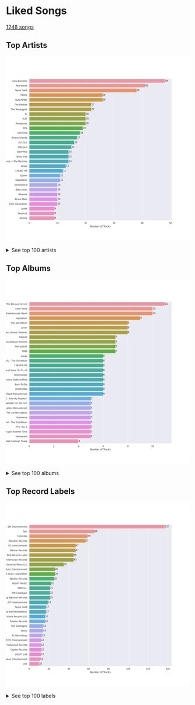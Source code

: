 # Liked Songs

[1248 songs](liked_songs_tracks.md)

## Top Artists

![Bar chart of top 30 artists in Liked Songs](../images/playlists/liked_songs/artists.png)


<details>
<summary>See top 100 artists</summary>

|   Number of Tracks | Art                                                                                              | Artist                                                         | 🔗                                                           |
|-------------------:|:-------------------------------------------------------------------------------------------------|:---------------------------------------------------------------|:------------------------------------------------------------|
|                 48 | <img src="https://i.scdn.co/image/ab6761610000e5eb0bae7cfd3b32b10154e0b8b3" alt="" width="50" /> | [Sara Bareilles](../artists/sara_bareilles.md)                 | [🔗](https://open.spotify.com/artist/2Sqr0DXoaYABbjBo9HaMkM) |
|                 41 | <img src="https://i.scdn.co/image/ab6761610000e5eb8a8415e72dedaa552259d0c1" alt="" width="50" /> | [Red Velvet](../artists/red_velvet.md)                         | [🔗](https://open.spotify.com/artist/1z4g3DjTBBZKhvAroFlhOM) |
|                 38 | <img src="https://i.scdn.co/image/ab6761610000e5ebfcf7c334a6e9dcb8555f3663" alt="" width="50" /> | [Taylor Swift](../artists/taylor_swift.md)                     | [🔗](https://open.spotify.com/artist/06HL4z0CvFAxyc27GXpf02) |
|                 26 | <img src="https://i.scdn.co/image/ab6761610000e5ebd84fd6ae9ccfc6206ea6711e" alt="" width="50" /> | [TWICE](../artists/twice.md)                                   | [🔗](https://open.spotify.com/artist/7n2Ycct7Beij7Dj7meI4X0) |
|                 26 | <img src="https://i.scdn.co/image/ab6761610000e5eb7b6160c954c6a5b7d4756608" alt="" width="50" /> | [BLACKPINK](../artists/blackpink.md)                           | [🔗](https://open.spotify.com/artist/41MozSoPIsD1dJM0CLPjZF) |
|                 22 | <img src="https://i.scdn.co/image/ab6761610000e5ebe9348cc01ff5d55971b22433" alt="" width="50" /> | [The Beatles](../artists/the_beatles.md)                       | [🔗](https://open.spotify.com/artist/3WrFJ7ztbogyGnTHbHJFl2) |
|                 22 | <img src="https://i.scdn.co/image/ab6761610000e5eb4b2621bf3c5f2197ee957582" alt="" width="50" /> | [The Tarpeggios](../artists/the_tarpeggios.md)                 | [🔗](https://open.spotify.com/artist/2HXd5pFHJyaQJr5aXfErrE) |
|                 20 | <img src="https://i.scdn.co/image/ab6761610000e5eb006ff3c0136a71bfb9928d34" alt="" width="50" /> | [IU](../artists/iu.md)                                         | [🔗](https://open.spotify.com/artist/3HqSLMAZ3g3d5poNaI7GOU) |
|                 20 | <img src="https://i.scdn.co/image/ab6761610000e5ebaa28abbc6d04ccd22c8ae3b5" alt="" width="50" /> | [ITZY](../artists/itzy.md)                                     | [🔗](https://open.spotify.com/artist/2KC9Qb60EaY0kW4eH68vr3) |
|                 20 | <img src="https://i.scdn.co/image/ab6761610000e5eb2b9297b71a8bf3deef948e32" alt="" width="50" /> | [Pentatonix](../artists/pentatonix.md)                         | [🔗](https://open.spotify.com/artist/26AHtbjWKiwYzsoGoUZq53) |
|                 19 | <img src="https://i.scdn.co/image/ab6761610000e5eb5704a64f34fe29ff73ab56bb" alt="" width="50" /> | [BTS](../artists/bts.md)                                       | [🔗](https://open.spotify.com/artist/3Nrfpe0tUJi4K4DXYWgMUX) |
|                 18 | <img src="https://i.scdn.co/image/ab6761610000e5eb916392fe8c66d0c993657b6d" alt="" width="50" /> | [TAEYEON](../artists/taeyeon.md)                               | [🔗](https://open.spotify.com/artist/3qNVuliS40BLgXGxhdBdqu) |
|                 17 | <img src="https://i.scdn.co/image/ab6761610000e5ebcdce7620dc940db079bf4952" alt="" width="50" /> | [Ariana Grande](../artists/ariana_grande.md)                   | [🔗](https://open.spotify.com/artist/66CXWjxzNUsdJxJ2JdwvnR) |
|                 16 | <img src="https://i.scdn.co/image/ab6761610000e5ebc54e9b09db7f35f5bbb0efd4" alt="" width="50" /> | [(G)I-DLE](../artists/_g_i_dle.md)                             | [🔗](https://open.spotify.com/artist/2AfmfGFbe0A0WsTYm0SDTx) |
|                 15 | <img src="https://i.scdn.co/image/ab6761610000e5eb712c7643e8aa18a4aca6c811" alt="" width="50" /> | [Billy Joel](../artists/billy_joel.md)                         | [🔗](https://open.spotify.com/artist/6zFYqv1mOsgBRQbae3JJ9e) |
|                 14 | <img src="https://i.scdn.co/image/ab6761610000e5ebc5443c5abc130f03b6014845" alt="" width="50" /> | [ENHYPEN](../artists/enhypen.md)                               | [🔗](https://open.spotify.com/artist/5t5FqBwTcgKTaWmfEbwQY9) |
|                 14 | <img src="https://i.scdn.co/image/ab6761610000e5ebb6501e0b3fcde145838f4724" alt="" width="50" /> | [Stray Kids](../artists/stray_kids.md)                         | [🔗](https://open.spotify.com/artist/2dIgFjalVxs4ThymZ67YCE) |
|                 14 | <img src="https://i.scdn.co/image/ab6761610000e5ebe3c37f869b830d1cf1ec829a" alt="" width="50" /> | [Florence + The Machine](../artists/florence___the_machine.md) | [🔗](https://open.spotify.com/artist/1moxjboGR7GNWYIMWsRjgG) |
|                 13 | <img src="https://i.scdn.co/image/ab6761610000e5eb848461f60f0f337dadbf396f" alt="" width="50" /> | [aespa](../artists/aespa.md)                                   | [🔗](https://open.spotify.com/artist/6YVMFz59CuY7ngCxTxjpxE) |
|                 12 | <img src="https://i.scdn.co/image/ab6761610000e5eb93c6f21062da1ef012275ff6" alt="" width="50" /> | [CHUNG HA](../artists/chung_ha.md)                             | [🔗](https://open.spotify.com/artist/2PSJ6YriU7JsFucxACpU7Y) |
|                 11 | <img src="https://i.scdn.co/image/b040846ceba13c3e9c125d68389491094e7f2982" alt="" width="50" /> | [Queen](../artists/queen.md)                                   | [🔗](https://open.spotify.com/artist/1dfeR4HaWDbWqFHLkxsg1d) |
|                 11 | <img src="https://i.scdn.co/image/ab6761610000e5ebe12972169702affd7a4c48ec" alt="" width="50" /> | [MAMAMOO](../artists/mamamoo.md)                               | [🔗](https://open.spotify.com/artist/0XATRDCYuuGhk0oE7C0o5G) |
|                 10 | <img src="https://i.scdn.co/image/ab6761610000e5ebeb77c85f6012113fcefb38da" alt="" width="50" /> | [SEVENTEEN](../artists/seventeen.md)                           | [🔗](https://open.spotify.com/artist/7nqOGRxlXj7N2JYbgNEjYH) |
|                 10 | <img src="https://i.scdn.co/image/ab6761610000e5ebd8b9980db67272cb4d2c3daf" alt="" width="50" /> | [Billie Eilish](../artists/billie_eilish.md)                   | [🔗](https://open.spotify.com/artist/6qqNVTkY8uBg9cP3Jd7DAH) |
|                 10 | <img src="https://i.scdn.co/image/ab6761610000e5eb019d6873a01987cbe35888cd" alt="" width="50" /> | [Rihanna](../artists/rihanna.md)                               | [🔗](https://open.spotify.com/artist/5pKCCKE2ajJHZ9KAiaK11H) |
|                 10 | <img src="https://i.scdn.co/image/ab6761610000e5ebc36dd9eb55fb0db4911f25dd" alt="" width="50" /> | [Bruno Mars](../artists/bruno_mars.md)                         | [🔗](https://open.spotify.com/artist/0du5cEVh5yTK9QJze8zA0C) |
|                 10 | <img src="https://i.scdn.co/image/ab6761610000e5eb385df356841aaec34a0914aa" alt="" width="50" /> | [Girls' Generation](../artists/girls__generation.md)           | [🔗](https://open.spotify.com/artist/0Sadg1vgvaPqGTOjxu0N6c) |
|                  9 | <img src="https://i.scdn.co/image/ab6761610000e5eb05cead99b1a81b82a9a42838" alt="" width="50" /> | [LeeHi](../artists/leehi.md)                                   | [🔗](https://open.spotify.com/artist/7cVZApDoQZpS447nHTsNqu) |
|                  9 | <img src="https://i.scdn.co/image/ab6761610000e5eb676338904deb80cffb568216" alt="" width="50" /> | [Beyoncé](../artists/beyonc_.md)                               | [🔗](https://open.spotify.com/artist/6vWDO969PvNqNYHIOW5v0m) |
|                  9 | <img src="https://i.scdn.co/image/ab6761610000e5ebd97dd2c03a15670433f6c079" alt="" width="50" /> | [Kimbra](../artists/kimbra.md)                                 | [🔗](https://open.spotify.com/artist/6hk7Yq1DU9QcCCrz9uc0Ti) |
|                  9 | <img src="https://i.scdn.co/image/ab6761610000e5eba03696716c9ee605006047fd" alt="" width="50" /> | [Radiohead](../artists/radiohead.md)                           | [🔗](https://open.spotify.com/artist/4Z8W4fKeB5YxbusRsdQVPb) |
|                  9 | <img src="https://i.scdn.co/image/ab6761610000e5eb968ab271c895fb9cc245d6fe" alt="" width="50" /> | Billlie                                                        | [🔗](https://open.spotify.com/artist/2GQxKDojobwBjZMPf7aoh0) |
|                  9 | <img src="https://i.scdn.co/image/ab6761610000e5ebc8d3d98a1bccbe71393dbfbf" alt="" width="50" /> | [Lady Gaga](../artists/lady_gaga.md)                           | [🔗](https://open.spotify.com/artist/1HY2Jd0NmPuamShAr6KMms) |
|                  9 | <img src="https://i.scdn.co/image/ab6761610000e5eb45b2ff69ae6a3caccb776cfa" alt="" width="50" /> | [STAYC](../artists/stayc.md)                                   | [🔗](https://open.spotify.com/artist/01XYiBYaoMJcNhPokrg0l0) |
|                  9 | <img src="https://i.scdn.co/image/ab6761610000e5ebc5903678d3db18e271e42be0" alt="" width="50" /> | [Lana Del Rey](../artists/lana_del_rey.md)                     | [🔗](https://open.spotify.com/artist/00FQb4jTyendYWaN8pK0wa) |
|                  8 | <img src="https://i.scdn.co/image/ab6761610000e5ebe8637c96a7aa2917eae3c54d" alt="" width="50" /> | Sia                                                            | [🔗](https://open.spotify.com/artist/5WUlDfRSoLAfcVSX1WnrxN) |
|                  8 | <img src="https://i.scdn.co/image/ab6761610000e5ebbf973f439e9a11dab997893c" alt="" width="50" /> | [Dreamcatcher](../artists/dreamcatcher.md)                     | [🔗](https://open.spotify.com/artist/5V1qsQHdXNm4ZEZHWvFnqQ) |
|                  8 | <img src="https://i.scdn.co/image/ab6761610000e5eb654972693e0efed3f3f4d090" alt="" width="50" /> | Jason Derulo                                                   | [🔗](https://open.spotify.com/artist/07YZf4WDAMNwqr4jfgOZ8y) |
|                  7 | <img src="https://i.scdn.co/image/ab6761610000e5eb9f0a954baa44dc8108aab230" alt="" width="50" /> | JEON SOYEON                                                    | [🔗](https://open.spotify.com/artist/6Xg22wJOAcnvPUfk5WvODH) |
|                  7 | <img src="https://i.scdn.co/image/ab6761610000e5eb4622b02ee5bd6a21f50ca323" alt="" width="50" /> | Imogen Heap                                                    | [🔗](https://open.spotify.com/artist/6Xb4ezwoAQC4516kI89nWz) |
|                  7 | <img src="https://i.scdn.co/image/ab6761610000e5ebd42a27db3286b58553da8858" alt="" width="50" /> | [Dua Lipa](../artists/dua_lipa.md)                             | [🔗](https://open.spotify.com/artist/6M2wZ9GZgrQXHCFfjv46we) |
|                  7 | <img src="https://i.scdn.co/image/ab6761610000e5ebc335ac3a535be796643b4eb5" alt="" width="50" /> | BABYMETAL                                                      | [🔗](https://open.spotify.com/artist/630wzNP2OL7fl4Xl0GnMWq) |
|                  7 | <img src="https://i.scdn.co/image/ab6761610000e5ebec05963eab63676a539fef13" alt="" width="50" /> | Camila Cabello                                                 | [🔗](https://open.spotify.com/artist/4nDoRrQiYLoBzwC5BhVJzF) |
|                  7 | <img src="https://i.scdn.co/image/ab6761610000e5eb465b1b62cf6eca8f851aaabc" alt="" width="50" /> | [EXO](../artists/exo.md)                                       | [🔗](https://open.spotify.com/artist/3cjEqqelV9zb4BYE3qDQ4O) |
|                  6 | <img src="https://i.scdn.co/image/ab6761610000e5eb6de000137b41e45cc33a3566" alt="" width="50" /> | Hwa Sa                                                         | [🔗](https://open.spotify.com/artist/7bmYpVgQub656uNTu6qGNQ) |
|                  6 | <img src="https://i.scdn.co/image/ab6761610000e5ebaad1353fe0343220b1331768" alt="" width="50" /> | SUPER JUNIOR                                                   | [🔗](https://open.spotify.com/artist/6gzXCdfYfFe5XKhPKkYqxV) |
|                  6 | <img src="https://i.scdn.co/image/9cd709cabb4a614b4f1dd9ec256a5f30e21f0150" alt="" width="50" /> | The Who                                                        | [🔗](https://open.spotify.com/artist/67ea9eGLXYMsO2eYQRui3w) |
|                  6 | <img src="https://i.scdn.co/image/68cfb061951dbd44c95422a54cb70baec0722ca3" alt="" width="50" /> | Joni Mitchell                                                  | [🔗](https://open.spotify.com/artist/5hW4L92KnC6dX9t7tYM4Ve) |
|                  6 | <img src="https://i.scdn.co/image/ab6761610000e5eb80584436e5726afb70cee7f8" alt="" width="50" /> | LOONA                                                          | [🔗](https://open.spotify.com/artist/52zMTJCKluDlFwMQWmccY7) |
|                  6 | <img src="https://i.scdn.co/image/ab6761610000e5eb1e2e0f17d257a40be0782f35" alt="" width="50" /> | BAEKHYUN                                                       | [🔗](https://open.spotify.com/artist/4ufh0WuMZh6y4Dmdnklvdl) |
|                  6 | <img src="https://i.scdn.co/image/ab6761610000e5eb96d66c60658005885d1135ce" alt="" width="50" /> | Daft Punk                                                      | [🔗](https://open.spotify.com/artist/4tZwfgrHOc3mvqYlEYSvVi) |
|                  6 | <img src="https://i.scdn.co/image/ab6761610000e5eb8bd65b0efee10bfa8328c33b" alt="" width="50" /> | NCT U                                                          | [🔗](https://open.spotify.com/artist/3paGCCtX1Xr4Gx53mSeZuQ) |
|                  6 | <img src="https://i.scdn.co/image/ab6761610000e5eba2a0b9e3448c1e702de9dc90" alt="" width="50" /> | Michael Jackson                                                | [🔗](https://open.spotify.com/artist/3fMbdgg4jU18AjLCKBhRSm) |
|                  6 | <img src="https://i.scdn.co/image/ab6761610000e5eb7fd277fc83d7670dadb45790" alt="" width="50" /> | PENTAGON                                                       | [🔗](https://open.spotify.com/artist/1wKpMkucynaTfG8lyPprYV) |
|                  6 | <img src="https://i.scdn.co/image/ab6761610000e5eb6ee9f83106240222e4328db4" alt="" width="50" /> | WENDY                                                          | [🔗](https://open.spotify.com/artist/0FRUZvZNPzM3YJMABJxf2K) |
|                  5 | <img src="https://i.scdn.co/image/afde2fdd14f8c8ca23393f257e3a369a234a24b6" alt="" width="50" /> | Simon & Garfunkel                                              | [🔗](https://open.spotify.com/artist/70cRZdQywnSFp9pnc2WTCE) |
|                  5 | <img src="https://i.scdn.co/image/ab6761610000e5eb3ea2c03525939b482f8d3bfd" alt="" width="50" /> | Janelle Monáe                                                  | [🔗](https://open.spotify.com/artist/6ueGR6SWhUJfvEhqkvMsVs) |
|                  5 | <img src="https://i.scdn.co/image/ab6761610000e5ebdc9dcb7e4a97b4552e1224d6" alt="" width="50" /> | Katy Perry                                                     | [🔗](https://open.spotify.com/artist/6jJ0s89eD6GaHleKKya26X) |
|                  5 | <img src="https://i.scdn.co/image/ab6761610000e5eb4a29246fa242d0b9f8de3b31" alt="" width="50" /> | SUNMI                                                          | [🔗](https://open.spotify.com/artist/6MoXcK2GyGg7FIyxPU5yW6) |
|                  5 | <img src="https://i.scdn.co/image/ab6761610000e5eb7a487027eb0c10af725d5410" alt="" width="50" /> | Clean Bandit                                                   | [🔗](https://open.spotify.com/artist/6MDME20pz9RveH9rEXvrOM) |
|                  5 | <img src="https://i.scdn.co/image/ab6761610000e5eb727a2ac15afe659be999beba" alt="" width="50" /> | Doja Cat                                                       | [🔗](https://open.spotify.com/artist/5cj0lLjcoR7YOSnhnX0Po5) |
|                  5 | <img src="https://i.scdn.co/image/ab6761610000e5eb4d4b74165ecfadcacf0771ae" alt="" width="50" /> | MOMOLAND                                                       | [🔗](https://open.spotify.com/artist/5RR0MLwcjc87wjSw2JYdwx) |
|                  5 | <img src="https://i.scdn.co/image/ab6761610000e5eb865a3301762a8fce048cb469" alt="" width="50" /> | Coldplay                                                       | [🔗](https://open.spotify.com/artist/4gzpq5DPGxSnKTe4SA8HAU) |
|                  5 | <img src="https://i.scdn.co/image/ab6761610000e5ebdc1dc943555dfa1ee2a107e5" alt="" width="50" /> | K/DA                                                           | [🔗](https://open.spotify.com/artist/4gOc8TsQed9eqnqJct2c5v) |
|                  5 | <img src="https://i.scdn.co/image/ab6761610000e5eb6ecbb5d14d6bfc1c1ca6293c" alt="" width="50" /> | League of Legends                                              | [🔗](https://open.spotify.com/artist/47mIJdHORyRerp4os813jD) |
|                  5 | <img src="https://i.scdn.co/image/ab6761610000e5eb63cc88daba8709af04c3d6ed" alt="" width="50" /> | EVERGLOW                                                       | [🔗](https://open.spotify.com/artist/3ZZzT0naD25RhY2uZvIKkJ) |
|                  5 | <img src="https://i.scdn.co/image/ab6761610000e5eb91f0483b42b890cdd4371e47" alt="" width="50" /> | Lindsey Stirling                                               | [🔗](https://open.spotify.com/artist/378dH6EszOLFShpRzAQkVM) |
|                  5 | <img src="https://i.scdn.co/image/ab6761610000e5eb24b5185226d5b7c6aa91db5a" alt="" width="50" /> | PSY                                                            | [🔗](https://open.spotify.com/artist/2dd5mrQZvg6SmahdgVKDzh) |
|                  5 | <img src="https://i.scdn.co/image/7b2813bb4afb38f0dab9470a514091fc4ef6b1a1" alt="" width="50" /> | Rilo Kiley                                                     | [🔗](https://open.spotify.com/artist/2cevwbv7ISD92VMNLYLHZA) |
|                  5 | <img src="https://i.scdn.co/image/ab6761610000e5eb9954a1ab45b2404a7bff2a45" alt="" width="50" /> | OH MY GIRL                                                     | [🔗](https://open.spotify.com/artist/2019zR22qK2RBvCqtudBaI) |
|                  5 | <img src="https://i.scdn.co/image/ab6761610000e5eb2c8ac3b2d8d886fbf3f0877a" alt="" width="50" /> | NCT DREAM                                                      | [🔗](https://open.spotify.com/artist/1gBUSTR3TyDdTVFIaQnc02) |
|                  5 | <img src="https://i.scdn.co/image/ab6761610000e5ebef8cf61fea4923d2bde68200" alt="" width="50" /> | [Michael Bublé](../artists/michael_bubl_.md)                   | [🔗](https://open.spotify.com/artist/1GxkXlMwML1oSg5eLPiAz3) |
|                  5 | <img src="https://i.scdn.co/image/ab6761610000e5eb6a8e5e8752d1dc2dafa63f20" alt="" width="50" /> | Nicki Minaj                                                    | [🔗](https://open.spotify.com/artist/0hCNtLu0JehylgoiP8L4Gh) |
|                  5 | <img src="https://i.scdn.co/image/ab6761610000e5eb288ac05481cedc5bddb5b11b" alt="" width="50" /> | Maroon 5                                                       | [🔗](https://open.spotify.com/artist/04gDigrS5kc9YWfZHwBETP) |
|                  4 | <img src="https://i.scdn.co/image/ab6761610000e5eb7401998434b12fffd119ae18" alt="" width="50" /> | NCT 127                                                        | [🔗](https://open.spotify.com/artist/7f4ignuCJhLXfZ9giKT7rH) |
|                  4 | <img src="https://i.scdn.co/image/ab6761610000e5eb5233361075d4e8b0fdb3097c" alt="" width="50" /> | BIBI                                                           | [🔗](https://open.spotify.com/artist/6UbmqUEgjLA6jAcXwbM1Z9) |
|                  4 | <img src="https://i.scdn.co/image/ab6761610000e5eba011333f6f4e7043afef8b19" alt="" width="50" /> | IVE                                                            | [🔗](https://open.spotify.com/artist/6RHTUrRF63xao58xh9FXYJ) |
|                  4 | <img src="https://i.scdn.co/image/ab6761610000e5eb123f438003920eced08e348d" alt="" width="50" /> | CLC                                                            | [🔗](https://open.spotify.com/artist/6QyO41KctzGc70mVaVnXQO) |
|                  4 | <img src="https://i.scdn.co/image/15b7ee7550ed4472700d573803ff90f2967f84d1" alt="" width="50" /> | A Fine Frenzy                                                  | [🔗](https://open.spotify.com/artist/5dTYaRzOn4rXGBLH052EeQ) |
|                  4 | <img src="https://i.scdn.co/image/ab6761610000e5eb68f6e5892075d7f22615bd17" alt="" width="50" /> | Adele                                                          | [🔗](https://open.spotify.com/artist/4dpARuHxo51G3z768sgnrY) |
|                  4 | <img src="https://i.scdn.co/image/ab6761610000e5eb597a4257d0022e2ac837fa7d" alt="" width="50" /> | BIGBANG                                                        | [🔗](https://open.spotify.com/artist/4Kxlr1PRlDKEB0ekOCyHgX) |
|                  4 | <img src="https://i.scdn.co/image/ab6761610000e5eba36a9f95d59ab791d5e897e9" alt="" width="50" /> | Regina Spektor                                                 | [🔗](https://open.spotify.com/artist/3z6Gk257P9jNcZbBXJNX5i) |
|                  4 | <img src="https://i.scdn.co/image/ab6761610000e5eb4e7e6ded87a4e0f65b5afcec" alt="" width="50" /> | Britney Spears                                                 | [🔗](https://open.spotify.com/artist/26dSoYclwsYLMAKD3tpOr4) |
|                  4 | <img src="https://i.scdn.co/image/ab6761610000e5eb2f2db7e779bd19ea8be917b0" alt="" width="50" /> | EXID                                                           | [🔗](https://open.spotify.com/artist/1xs6WFotNQSXweo0GXrS0O) |
|                  4 | <img src="https://i.scdn.co/image/ab6761610000e5eb8ae7f2aaa9817a704a87ea36" alt="" width="50" /> | Justin Bieber                                                  | [🔗](https://open.spotify.com/artist/1uNFoZAHBGtllmzznpCI3s) |
|                  4 | <img src="https://i.scdn.co/image/ab6761610000e5eb0405e7cc11aecb995703d398" alt="" width="50" /> | Jackson Wang                                                   | [🔗](https://open.spotify.com/artist/1kfWoWgCugPkyxQP8lkRlY) |
|                  4 | <img src="https://i.scdn.co/image/ab6761610000e5eb758f3c632d4d726f1129d336" alt="" width="50" /> | TOMORROW X TOGETHER                                            | [🔗](https://open.spotify.com/artist/0ghlgldX5Dd6720Q3qFyQB) |
|                  4 | <img src="https://i.scdn.co/image/ab6761610000e5eb0fad315ccb6b38517152d2cc" alt="" width="50" /> | SUGA                                                           | [🔗](https://open.spotify.com/artist/0ebNdVaOfp6N0oZ1guIxM8) |
|                  3 | <img src="https://i.scdn.co/image/ab6761610000e5eba00b11c129b27a88fc72f36b" alt="" width="50" /> | Eminem                                                         | [🔗](https://open.spotify.com/artist/7dGJo4pcD2V6oG8kP0tJRR) |
|                  3 | <img src="https://i.scdn.co/image/ab6761610000e5ebf8786ccb6031a3266bb15606" alt="" width="50" /> | WJSN                                                           | [🔗](https://open.spotify.com/artist/6hhqsQZhtp9hfaZhSd0VSD) |
|                  3 | <img src="https://i.scdn.co/image/ab6761610000e5eb228ae4321f2e45e6ec5a725a" alt="" width="50" /> | Crush                                                          | [🔗](https://open.spotify.com/artist/6aLdhHUqgdKE86xbtNmY8g) |
|                  3 | <img src="https://i.scdn.co/image/ab6761610000e5eb271320bcc15789b23aa83a44" alt="" width="50" /> | Erin McCarley                                                  | [🔗](https://open.spotify.com/artist/6Y4bCmUNPDKqc7dHkVvgim) |
|                  3 | <img src="https://i.scdn.co/image/ab6761610000e5eb4e2e2c78de847c4d9b12d32f" alt="" width="50" /> | Charlie Puth                                                   | [🔗](https://open.spotify.com/artist/6VuMaDnrHyPL1p4EHjYLi7) |
|                  3 | <img src="https://i.scdn.co/image/ab6761610000e5eb2ceb023b10da17590878e88c" alt="" width="50" /> | Amy Winehouse                                                  | [🔗](https://open.spotify.com/artist/6Q192DXotxtaysaqNPy5yR) |
|                  3 | <img src="https://i.scdn.co/image/ab6761610000e5ebf7db7c8ede90a019c54590bb" alt="" width="50" /> | Harry Styles                                                   | [🔗](https://open.spotify.com/artist/6KImCVD70vtIoJWnq6nGn3) |
|                  3 | <img src="https://i.scdn.co/image/ab6761610000e5eb99b5a1b1b95a279176ded0e1" alt="" width="50" /> | NewJeans                                                       | [🔗](https://open.spotify.com/artist/6HvZYsbFfjnjFrWF950C9d) |
|                  3 | <img src="https://i.scdn.co/image/ab6761610000e5eb64362c8789b72fb00e0a3611" alt="" width="50" /> | ATEEZ                                                          | [🔗](https://open.spotify.com/artist/68KmkJeZGfwe1OUaivBa2L) |
|                  3 | <img src="https://i.scdn.co/image/ab6761610000e5ebabfac786f093c4da55c99d4e" alt="" width="50" /> | Bebe Rexha                                                     | [🔗](https://open.spotify.com/artist/64M6ah0SkkRsnPGtGiRAbb) |
|                  3 | <img src="https://i.scdn.co/image/ab6761610000e5ebaed3c717bf1753ab928ea88d" alt="" width="50" /> | John Legend                                                    | [🔗](https://open.spotify.com/artist/5y2Xq6xcjJb2jVM54GHK3t) |
|                  3 | <img src="https://i.scdn.co/image/ab6761610000e5eb3e5502077e2bb0fe1e3d4df0" alt="" width="50" /> | Wonstein                                                       | [🔗](https://open.spotify.com/artist/5o615XColiSVMPDWlslKSk) |

</details>


## Top Albums

![Bar chart of top 30 albums in Liked Songs](../images/playlists/liked_songs/albums.png)


<details>
<summary>See top 100 albums</summary>

|   Number of Tracks | Art                                                                                              | Album                                            | 🔗                                                          |
|-------------------:|:-------------------------------------------------------------------------------------------------|:-------------------------------------------------|:-----------------------------------------------------------|
|                 11 | <img src="https://i.scdn.co/image/ab67616d0000b273022b4010e20659300f42c375" alt="" width="50" /> | The Blessed Unrest                               | [🔗](https://open.spotify.com/album/7lpbyGc4fHsQkBTsfWVBhp) |
|                 10 | <img src="https://i.scdn.co/image/ab67616d0000b2731c3e0a58f3ee28af2922e351" alt="" width="50" /> | Little Voice                                     | [🔗](https://open.spotify.com/album/2Z9WUERfMjOgQ6ze9TcGbF) |
|                 10 | <img src="https://i.scdn.co/image/ab67616d0000b2733fa3caf3da101e3cd28a53a6" alt="" width="50" /> | Kaleidoscope Heart                               | [🔗](https://open.spotify.com/album/627ukPRwYxyBREHxBq0vGJ) |
|                  9 | <img src="https://i.scdn.co/image/ab67616d0000b273da5d5aeeabacacc1263c0f4b" alt="" width="50" /> | reputation                                       | [🔗](https://open.spotify.com/album/6DEjYFkNZh67HP7R9PSZvv) |
|                  8 | <img src="https://i.scdn.co/image/ab67616d0000b273bb7018e16a77e5ce4744fa93" alt="" width="50" /> | The Teal Album                                   | [🔗](https://open.spotify.com/album/7mTQ62MIYHSbkZHGjY0Ftg) |
|                  8 | <img src="https://i.scdn.co/image/ab67616d0000b273e787cffec20aa2a396a61647" alt="" width="50" /> | Lover                                            | [🔗](https://open.spotify.com/album/1NAmidJlEaVgA3MpcPFYGq) |
|                  8 | <img src="https://i.scdn.co/image/ab67616d0000b2739e7dad80eb4bb664ff9e6fc8" alt="" width="50" /> | Amidst the Chaos (Bonus Version)                 | [🔗](https://open.spotify.com/album/5x2sDapUIdq0qk1ezff3gm) |
|                  7 | <img src="https://i.scdn.co/image/ab67616d0000b27395f754318336a07e85ec59bc" alt="" width="50" /> | folklore                                         | [🔗](https://open.spotify.com/album/2fenSS68JI1h4Fo296JfGr) |
|                  7 | <img src="https://i.scdn.co/image/ab67616d0000b273d0ec2db731952a7efabc6397" alt="" width="50" /> | Vows (Deluxe Version)                            | [🔗](https://open.spotify.com/album/6V9rvW05Um5bIHePPfeI8p) |
|                  7 | <img src="https://i.scdn.co/image/ab67616d0000b2737dd8f95320e8ef08aa121dfe" alt="" width="50" /> | THE ALBUM                                        | [🔗](https://open.spotify.com/album/71O60S5gIJSIAhdnrDIh3N) |
|                  7 | <img src="https://i.scdn.co/image/ab67616d0000b2739abdf14e6058bd3903686148" alt="" width="50" /> | 1989                                             | [🔗](https://open.spotify.com/album/2QJmrSgbdM35R67eoGQo4j) |
|                  6 | <img src="https://i.scdn.co/image/ab67616d0000b2730baf707aa7c4020245f2ac67" alt="" width="50" /> | Lungs                                            | [🔗](https://open.spotify.com/album/2KAK58PimXHF4lSoKO3RxA) |
|                  6 | <img src="https://i.scdn.co/image/ab67616d0000b273034c3a8ba89c6a5ecfda3175" alt="" width="50" /> | INVU - The 3rd Album                             | [🔗](https://open.spotify.com/album/7i2YLTVQ0dyngRuUqtGmr9) |
|                  6 | <img src="https://i.scdn.co/image/ab67616d0000b273c7b6b2976e38a802eebff046" alt="" width="50" /> | I NEVER DIE                                      | [🔗](https://open.spotify.com/album/1T2W9vDajFreUuycPDjUXk) |
|                  6 | <img src="https://i.scdn.co/image/ab67616d0000b273d1961ecb307c9e05ec8f7e82" alt="" width="50" /> | Formula of Love: O+T=<3                          | [🔗](https://open.spotify.com/album/5052Ip89wdW8EGdpjEpNeq) |
|                  6 | <img src="https://i.scdn.co/image/ab67616d0000b27334e21d0a51baa21dc4091b96" alt="" width="50" /> | Ceremonials                                      | [🔗](https://open.spotify.com/album/3tFAP5BTa1lwUp7lLJ9FlG) |
|                  6 | <img src="https://i.scdn.co/image/ab67616d0000b2735d990e8b45c848dc22885f89" alt="" width="50" /> | Carolina State of Mind                           | [🔗](https://open.spotify.com/album/3zKusinRVxdC5s2wOPYBgX) |
|                  6 | <img src="https://i.scdn.co/image/ab67616d0000b273a1c37f3fd969287c03482c3b" alt="" width="50" /> | Born To Die                                      | [🔗](https://open.spotify.com/album/4X8hAqIWpQyQks2yRhyqs4) |
|                  6 | <img src="https://i.scdn.co/image/ab67616d0000b273727228f69350ec541fc8a1ae" alt="" width="50" /> | BORN PINK                                        | [🔗](https://open.spotify.com/album/7jaSNQUBJbvfbZHLNFrV7P) |
|                  6 | <img src="https://i.scdn.co/image/ab67616d0000b273dc30583ba717007b00cceb25" alt="" width="50" /> | Abbey Road (Remastered)                          | [🔗](https://open.spotify.com/album/0ETFjACtuP2ADo6LFhL6HN) |
|                  5 | <img src="https://i.scdn.co/image/ab67616d0000b2738c4a282e84a53c1c8acf129a" alt="" width="50" /> | ‘The ReVe Festival 2022 - Feel My Rhythm’        | [🔗](https://open.spotify.com/album/3HgoCO9wWuPcNhz8Ip4C46) |
|                  5 | <img src="https://i.scdn.co/image/ab67616d0000b27350a3147b4edd7701a876c6ce" alt="" width="50" /> | WHEN WE ALL FALL ASLEEP, WHERE DO WE GO?         | [🔗](https://open.spotify.com/album/0S0KGZnfBGSIssfF54WSJh) |
|                  5 | <img src="https://i.scdn.co/image/ab67616d0000b2734ce8b4e42588bf18182a1ad2" alt="" width="50" /> | The Beatles (Remastered)                         | [🔗](https://open.spotify.com/album/1klALx0u4AavZNEvC4LrTL) |
|                  5 | <img src="https://i.scdn.co/image/ab67616d0000b273d8cc2281fcd4519ca020926b" alt="" width="50" /> | Savage - The 1st Mini Album                      | [🔗](https://open.spotify.com/album/3vyyDkvYWC36DwgZCYd3Wu) |
|                  5 | <img src="https://i.scdn.co/image/ab67616d0000b27328e5351049de8f6ee39111f5" alt="" width="50" /> | Querencia                                        | [🔗](https://open.spotify.com/album/1p2OBhqq0d1N8awjHV9xA3) |
|                  5 | <img src="https://i.scdn.co/image/ab67616d0000b2736538b8e1b5c7b2a9d2211769" alt="" width="50" /> | Perfect Velvet - The 2nd Album                   | [🔗](https://open.spotify.com/album/0rvrbZvaDX5S9ZBhwOwFfH) |
|                  5 | <img src="https://i.scdn.co/image/ab67616d0000b273ad76265e2c01cc533a87df0e" alt="" width="50" /> | PTX, Vol. 1                                      | [🔗](https://open.spotify.com/album/5wGlP6EqF7akh6N3UGfKVZ) |
|                  5 | <img src="https://i.scdn.co/image/ab67616d0000b2731cb638deee3de9a9060ca6aa" alt="" width="50" /> | Once Upon Another Time                           | [🔗](https://open.spotify.com/album/1PrqYZJRzGNf8AsSOraxnZ) |
|                  5 | <img src="https://i.scdn.co/image/ab67616d0000b273fc82939fb76760e640d7edca" alt="" width="50" /> | Homeward                                         | [🔗](https://open.spotify.com/album/2FiDSelqVoi7VQfpmaMRJK) |
|                  4 | <img src="https://i.scdn.co/image/ab67616d0000b273df5022bdf1ac4bf52135c4be" alt="" width="50" /> | ‘The ReVe Festival’ Finale                       | [🔗](https://open.spotify.com/album/3rVtm00UfbuzWOewdm4iYM) |
|                  4 | <img src="https://i.scdn.co/image/ab67616d0000b2734c5be128bd1b55bf36041574" alt="" width="50" /> | the Billage of perception : chapter one          | [🔗](https://open.spotify.com/album/1kp4txZsSpDNR4EoDFi2LD) |
|                  4 | <img src="https://i.scdn.co/image/ab67616d0000b2738ea860a3e6904b875629d672" alt="" width="50" /> | YOUNG-LUV.COM                                    | [🔗](https://open.spotify.com/album/2xPdgNkM4yIQmP7axJ1T1o) |
|                  4 | <img src="https://i.scdn.co/image/ab67616d0000b273ed56e93fba864c231be87d65" alt="" width="50" /> | Windy                                            | [🔗](https://open.spotify.com/album/1lv92CIVZbB2BsHmIx7qJf) |
|                  4 | <img src="https://i.scdn.co/image/ab67616d0000b2735ccb1b40b2081fff238473bb" alt="" width="50" /> | Twenty-Five Twenty-One OST                       | [🔗](https://open.spotify.com/album/77NPr874WU941XZhjO43dR) |
|                  4 | <img src="https://i.scdn.co/image/ab67616d0000b273de437d960dda1ac0a3586d97" alt="" width="50" /> | Thriller                                         | [🔗](https://open.spotify.com/album/2ANVost0y2y52ema1E9xAZ) |
|                  4 | <img src="https://i.scdn.co/image/ab67616d0000b273754b2fddebe7039fdb912837" alt="" width="50" /> | This Is Acting (Deluxe Version)                  | [🔗](https://open.spotify.com/album/2eV6DIPDnGl1idcjww6xyX) |
|                  4 | <img src="https://i.scdn.co/image/ab67616d0000b2738a6dbac0b74bd2484189ea5f" alt="" width="50" /> | The Stranger                                     | [🔗](https://open.spotify.com/album/3IILMjMMnoN2sKzgesX8KV) |
|                  4 | <img src="https://i.scdn.co/image/ab67616d0000b2733f30a062dafcdbc1a8fad842" alt="" width="50" /> | Russian Roulette - The 3rd Mini Album            | [🔗](https://open.spotify.com/album/6MNlcai3skKLKv5syzFwC3) |
|                  4 | <img src="https://i.scdn.co/image/ab67616d0000b273830de2e836036f181df598d0" alt="" width="50" /> | Queendom - The 6th Mini Album                    | [🔗](https://open.spotify.com/album/6Pe5LGQgU3mmvuRjFMsACV) |
|                  4 | <img src="https://i.scdn.co/image/ab67616d0000b2732aef4a2297fc883d45e6cb2b" alt="" width="50" /> | PTX, Vol. III                                    | [🔗](https://open.spotify.com/album/32y54TelUHSUDWVOx4h1B4) |
|                  4 | <img src="https://i.scdn.co/image/ab67616d0000b273ea130469113a9c81d9b47801" alt="" width="50" /> | PTX, Vol. 2                                      | [🔗](https://open.spotify.com/album/12dPqNFIdjiVFSHvtsDmzJ) |
|                  4 | <img src="https://i.scdn.co/image/ab67616d0000b273deec12a28d1e336c5052e9aa" alt="" width="50" /> | My Everything (Deluxe)                           | [🔗](https://open.spotify.com/album/6EVYTRG1drKdO8OnIQBeEj) |
|                  4 | <img src="https://i.scdn.co/image/ab67616d0000b273d8856d19e1f5784ed643d862" alt="" width="50" /> | Like Water - The 1st Mini Album                  | [🔗](https://open.spotify.com/album/1Ao5vWPO13f4l0ldwxOKL7) |
|                  4 | <img src="https://i.scdn.co/image/ab67616d0000b2734ed058b71650a6ca2c04adff" alt="" width="50" /> | IU 5th Album 'LILAC'                             | [🔗](https://open.spotify.com/album/01dPJcwyht77brL4JQiR8R) |
|                  4 | <img src="https://i.scdn.co/image/ab67616d0000b273b3be3b970fc89a02f301c9da" alt="" width="50" /> | Girls - The 2nd Mini Album                       | [🔗](https://open.spotify.com/album/4w1dbvUy1crv0knXQvcSeY) |
|                  4 | <img src="https://i.scdn.co/image/ab67616d0000b2736772cf096be8acc1df092519" alt="" width="50" /> | DIMENSION : DILEMMA                              | [🔗](https://open.spotify.com/album/5jGRqioNCSWZGBl3QmyuFI) |
|                  4 | <img src="https://i.scdn.co/image/ab67616d0000b273e61bca92e4a64e50ee44a009" alt="" width="50" /> | CHECKMATE                                        | [🔗](https://open.spotify.com/album/64EGnoCD5NuC41OqQ3E7UK) |
|                  4 | <img src="https://i.scdn.co/image/ab67616d0000b273b55ed804149fffbb5e35ff34" alt="" width="50" /> | 1000 Forms Of Fear (Deluxe Version)              | [🔗](https://open.spotify.com/album/6FdNvoO5sF4EKwCX9je1MH) |
|                  3 | <img src="https://i.scdn.co/image/ab67616d0000b2738232e1aaaf4c9ed4b6946ce8" alt="" width="50" /> | the Billage of perception: chapter two           | [🔗](https://open.spotify.com/album/0NuM7kwh6u6fIRjn7Zh7Ss) |
|                  3 | <img src="https://i.scdn.co/image/ab67616d0000b2737bf7ee0ed15bef2699900a6b" alt="" width="50" /> | The Game                                         | [🔗](https://open.spotify.com/album/1h0j80HhdzIMsUGUFiVkqa) |
|                  3 | <img src="https://i.scdn.co/image/ab67616d0000b273631810af03785dbad83f5c81" alt="" width="50" /> | The Fame                                         | [🔗](https://open.spotify.com/album/1jpUMnKpRlng1OJN7LJauV) |
|                  3 | <img src="https://i.scdn.co/image/ab67616d0000b27322ca59e5c2d806439d5f08a2" alt="" width="50" /> | The Bends                                        | [🔗](https://open.spotify.com/album/500FEaUzn8lN9zWFyZG5C2) |
|                  3 | <img src="https://i.scdn.co/image/ab67616d0000b273d5f3739fca04299590fffe59" alt="" width="50" /> | Teenage Dream                                    | [🔗](https://open.spotify.com/album/3BoUxfC7YhxNq3TpOfnRif) |
|                  3 | <img src="https://i.scdn.co/image/ab67616d0000b273866872ba52cf201fc33995cc" alt="" width="50" /> | Speak for Yourself                               | [🔗](https://open.spotify.com/album/0t0Cr8jA63wlm8nWj7qfvJ) |
|                  3 | <img src="https://i.scdn.co/image/ab67616d0000b2733f6e15b13168587cfc120e52" alt="" width="50" /> | SQUARE UP                                        | [🔗](https://open.spotify.com/album/1HwIUaaEuRsxsIyssqtGLH) |
|                  3 | <img src="https://i.scdn.co/image/ab67616d0000b27396384c98ac4f3e7c2440f5b5" alt="" width="50" /> | Red                                              | [🔗](https://open.spotify.com/album/1EoDsNmgTLtmwe1BDAVxV5) |
|                  3 | <img src="https://i.scdn.co/image/ab67616d0000b273c06f0e8b33ac2d246158253e" alt="" width="50" /> | Palette                                          | [🔗](https://open.spotify.com/album/5V8n6fqyAPxvFTibPhQVcp) |
|                  3 | <img src="https://i.scdn.co/image/ab67616d0000b2739729d686606e6be27346da30" alt="" width="50" /> | PTX Vol. IV - Classics                           | [🔗](https://open.spotify.com/album/00JpoY0ZaQRXTNJUruibfX) |
|                  3 | <img src="https://i.scdn.co/image/ab67616d0000b273cab1d5724ddfed3aa8a4fd0f" alt="" width="50" /> | PSY 9th                                          | [🔗](https://open.spotify.com/album/0v4swbfO7N9WyJkUo465C4) |
|                  3 | <img src="https://i.scdn.co/image/ab67616d0000b273adb1732fa8d44b8eb2f6c0bf" alt="" width="50" /> | OK Computer                                      | [🔗](https://open.spotify.com/album/7dxKtc08dYeRVHt3p9CZJn) |
|                  3 | <img src="https://i.scdn.co/image/ab67616d0000b2733613e1e0d35867a0814005a9" alt="" width="50" /> | ODDINARY                                         | [🔗](https://open.spotify.com/album/0Gmf4pfe0POEQq2FgGAj2q) |
|                  3 | <img src="https://i.scdn.co/image/ab67616d0000b2739d28fd01859073a3ae6ea209" alt="" width="50" /> | NewJeans 1st EP 'New Jeans'                      | [🔗](https://open.spotify.com/album/1HMLpmZAnNyl9pxvOnTovV) |
|                  3 | <img src="https://i.scdn.co/image/ab67616d0000b2731843897a2a72dd5036bbb1fc" alt="" width="50" /> | NOEASY                                           | [🔗](https://open.spotify.com/album/558tpdCejjVQNFAumRAeQj) |
|                  3 | <img src="https://i.scdn.co/image/ab67616d0000b273b1d944dd406d5b0e461ad155" alt="" width="50" /> | NCT 2018 EMPATHY                                 | [🔗](https://open.spotify.com/album/3KAJvo62RNQEtXwIyB5rzX) |
|                  3 | <img src="https://i.scdn.co/image/ab67616d0000b2737da94a1beda4172d30b74735" alt="" width="50" /> | More Adventurous (U.S. Release)                  | [🔗](https://open.spotify.com/album/4n36X2GMJ84BKh9D9zMRVI) |
|                  3 | <img src="https://i.scdn.co/image/ab67616d0000b2734280a158a96c9b0274eb7e99" alt="" width="50" /> | Love, Save The Empty                             | [🔗](https://open.spotify.com/album/1tF7625TFqvfzMbappj1pQ) |
|                  3 | <img src="https://i.scdn.co/image/ab67616d0000b2738fbcf6544ff02a8959a81781" alt="" width="50" /> | Love Yourself 轉 'Tear'                           | [🔗](https://open.spotify.com/album/4NIqCxqP9o8Tp6tGLBqd8O) |
|                  3 | <img src="https://i.scdn.co/image/ab67616d0000b2739b9a3105ad4ffb91ad2e2798" alt="" width="50" /> | Life in Cartoon Motion                           | [🔗](https://open.spotify.com/album/4wKkXYJXQWDa9sndBSx0gI) |
|                  3 | <img src="https://i.scdn.co/image/ab67616d0000b2735dcded478bd1a908dbabf05e" alt="" width="50" /> | KILL THIS LOVE                                   | [🔗](https://open.spotify.com/album/7viSsSKXrDa95CtUcuc1Iv) |
|                  3 | <img src="https://i.scdn.co/image/ab67616d0000b273d72fb5571087bca0a2fed008" alt="" width="50" /> | Hamilton (Original Broadway Cast Recording)      | [🔗](https://open.spotify.com/album/1kCHru7uhxBUdzkm4gzRQc) |
|                  3 | <img src="https://i.scdn.co/image/ab67616d0000b2732c214d5de552996f3dd74f17" alt="" width="50" /> | GUESS WHO                                        | [🔗](https://open.spotify.com/album/1PKhKkeCqANY5E9RGcUWUX) |
|                  3 | <img src="https://i.scdn.co/image/ab67616d0000b273d4daf28d55fe4197ede848be" alt="" width="50" /> | Future Nostalgia                                 | [🔗](https://open.spotify.com/album/5lKlFlReHOLShQKyRv6AL9) |
|                  3 | <img src="https://i.scdn.co/image/ab67616d0000b273aea29200523b1ee4d5b2c035" alt="" width="50" /> | FOREVER 1 - The 7th Album                        | [🔗](https://open.spotify.com/album/3CcgnUkTrUaPTt4Ms1MkoP) |
|                  3 | <img src="https://i.scdn.co/image/ab67616d0000b2739030184114911536d5f77555" alt="" width="50" /> | FEARLESS                                         | [🔗](https://open.spotify.com/album/4Mc7WwYH41hgUWeKX25Sot) |
|                  3 | <img src="https://i.scdn.co/image/ab67616d0000b27317dc79c9dc42ed849bba7020" alt="" width="50" /> | Ellipse                                          | [🔗](https://open.spotify.com/album/5AYKGPzPBJNHeKehCxMaq0) |
|                  3 | <img src="https://i.scdn.co/image/ab67616d0000b273b33d46dfa2635a47eebf63b2" alt="" width="50" /> | Discovery                                        | [🔗](https://open.spotify.com/album/2noRn2Aes5aoNVsU6iWThc) |
|                  3 | <img src="https://i.scdn.co/image/ab67616d0000b2735f9393fda71e7df39b34defd" alt="" width="50" /> | Dangerous Woman                                  | [🔗](https://open.spotify.com/album/3OZgEywV4krCZ814pTJWr7) |
|                  3 | <img src="https://i.scdn.co/image/ab67616d0000b273a498cf792773aa474d779dd8" alt="" width="50" /> | D-2                                              | [🔗](https://open.spotify.com/album/0zhGddZ83RpCgnelKWa2qS) |
|                  3 | <img src="https://i.scdn.co/image/ab67616d0000b2736eb0b9e73adcf04e4ed3eca4" alt="" width="50" /> | Camila                                           | [🔗](https://open.spotify.com/album/2vD3zSQr8hNlg0obNel4TE) |
|                  3 | <img src="https://i.scdn.co/image/ab67616d0000b273a0df2d59f0ae9426cba3eb36" alt="" width="50" /> | CRAZY IN LOVE                                    | [🔗](https://open.spotify.com/album/4U7rGOkJgtxs27H9L93Xli) |
|                  3 | <img src="https://i.scdn.co/image/ab67616d0000b273ba7fe7dd76cd4307e57dd75f" alt="" width="50" /> | Bridge Over Troubled Water                       | [🔗](https://open.spotify.com/album/0JwHz5SSvpYWuuCNbtYZoV) |
|                  3 | <img src="https://i.scdn.co/image/ab67616d0000b2732d81f491319b86356eb10c4e" alt="" width="50" /> | Begin to Hope                                    | [🔗](https://open.spotify.com/album/4L4tcx3itXbtx5kuchKhFE) |
|                  3 | <img src="https://i.scdn.co/image/ab67616d0000b273156f329b3c2b3ce752d9e614" alt="" width="50" /> | Beatrix Runs                                     | [🔗](https://open.spotify.com/album/7HsPaYQbCYnxosF5WiSlEA) |
|                  3 | <img src="https://i.scdn.co/image/ab67616d0000b2734a6096741dcf413354a59554" alt="" width="50" /> | BORDER : DAY ONE                                 | [🔗](https://open.spotify.com/album/3YxF7jTnpdNepWbO42f8lH) |
|                  3 | <img src="https://i.scdn.co/image/ab67616d0000b273714e56679ab196354e2e443e" alt="" width="50" /> | BORDER : CARNIVAL                                | [🔗](https://open.spotify.com/album/4LGYBcRsteiXjcPD4QQvxv) |
|                  3 | <img src="https://i.scdn.co/image/ab67616d0000b273c07d5d2fdc02ae252fcd07e5" alt="" width="50" /> | BE                                               | [🔗](https://open.spotify.com/album/6nYfHQnvkvOTNHnOhDT3sr) |
|                  3 | <img src="https://i.scdn.co/image/ab67616d0000b273d01512173f11eec708e1768f" alt="" width="50" /> | BABYMETAL                                        | [🔗](https://open.spotify.com/album/6Eepi724OOt38pTaUrZErI) |
|                  3 | <img src="https://i.scdn.co/image/ab67616d0000b273028c3bb4b81ee71dd73d1596" alt="" width="50" /> | An Awesome Wave                                  | [🔗](https://open.spotify.com/album/6k3vC8nep1BfqAIJ81L6OL) |
|                  3 | <img src="https://i.scdn.co/image/ab67616d0000b273f2bf9685109a09bdc176fb43" alt="" width="50" /> | ALL OUT                                          | [🔗](https://open.spotify.com/album/26IdRjba8f8DNa7c0FwfQb) |
|                  3 | <img src="https://i.scdn.co/image/ab67616d0000b273ff5429125128b43572dbdccd" alt="" width="50" /> | 4                                                | [🔗](https://open.spotify.com/album/1gIC63gC3B7o7FfpPACZQJ) |
|                  3 | <img src="https://i.scdn.co/image/ab67616d0000b2736d4056466fc11f6408be2566" alt="" width="50" /> | 21                                               | [🔗](https://open.spotify.com/album/1azUkThwd2HfUDdeNeT147) |
|                  3 | <img src="https://i.scdn.co/image/ab67616d0000b27319224fae0aa53341020f5b12" alt="" width="50" /> | 1st Album [Dystopia : The Tree of Language]      | [🔗](https://open.spotify.com/album/7no7EZnKgoRWBbGMjZo9gB) |
|                  2 | <img src="https://i.scdn.co/image/ab67616d0000b273e95d9f505f2469cf74727805" alt="" width="50" /> | 容 : FACE                                         | [🔗](https://open.spotify.com/album/6eSFX12WIqUtmGsD8UO3FT) |
|                  2 | <img src="https://i.scdn.co/image/ab67616d0000b2733a7804057d817ff9f68ca85c" alt="" width="50" /> | ‘The ReVe Festival’ Day 2                        | [🔗](https://open.spotify.com/album/3DXz6ItR9DzIw9S0h3Cxfc) |
|                  2 | <img src="https://i.scdn.co/image/ab67616d0000b27370a04b3e66d6a4a38237dc7f" alt="" width="50" /> | ‘The ReVe Festival’ Day 1                        | [🔗](https://open.spotify.com/album/2nLEiP268mSFZHW5dajM4R) |
|                  2 | <img src="https://i.scdn.co/image/ab67616d0000b27337392cac38ca8efa2315b04e" alt="" width="50" /> | the collective soul and unconscious: chapter one | [🔗](https://open.spotify.com/album/4ophrgcnwWi1I5nWYImyhw) |
|                  2 | <img src="https://i.scdn.co/image/ab67616d0000b27356ac7b86e090f307e218e9c8" alt="" width="50" /> | thank u, next                                    | [🔗](https://open.spotify.com/album/2fYhqwDWXjbpjaIJPEfKFw) |
|                  2 | <img src="https://i.scdn.co/image/ab67616d0000b273619b758232a962e9ddf45f97" alt="" width="50" /> | [12:00]                                          | [🔗](https://open.spotify.com/album/3obToaukLcPbCLPPmWFzQi) |
|                  2 | <img src="https://i.scdn.co/image/ab67616d0000b2734bb9f35da9ff34b1e2314d8e" alt="" width="50" /> | Yours Truly                                      | [🔗](https://open.spotify.com/album/5xSvNPstcxHtR4ap2vvN8A) |
|                  2 | <img src="https://i.scdn.co/image/ab67616d0000b273fe24dcd263c08c6dd84b6e8c" alt="" width="50" /> | Who's Next (Deluxe Edition)                      | [🔗](https://open.spotify.com/album/5MqyhhHbT13zsloD3uHhlQ) |

</details>


## Top Record Labels

![Bar chart of top 30 record labels in Liked Songs](../images/playlists/liked_songs/labels.png)


<details>
<summary>See top 100 labels</summary>

|   Number of Tracks | Label                                  |
|-------------------:|:---------------------------------------|
|                137 | SM Entertainment                       |
|                 66 | Epic                                   |
|                 59 | Columbia                               |
|                 57 | Republic Records                       |
|                 47 | YG Entertainment                       |
|                 47 | Warner Records                         |
|                 45 | RCA Records Label                      |
|                 45 | Interscope Records                     |
|                 35 | Universal Music LLC                    |
|                 26 | Stone Music Entertainment              |
|                 26 | Genie Music Corporation                |
|                 25 | Atlantic Records                       |
|                 22 | BIGHIT MUSIC                           |
|                 21 | RBW Inc.                               |
|                 21 | EMI Catalogue                          |
|                 21 | Big Machine Records                    |
|                 19 | JYP Entertainment                      |
|                 17 | Taylor Swift                           |
|                 17 | CUBE ENTERTAINMENT                     |
|                 16 | Universal-Island Records Ltd.          |
|                 16 | Polydor Records                        |
|                 14 | The Tarpeggios                         |
|                 14 | Rhino                                  |
|                 13 | XL Recordings                          |
|                 12 | PLEDIS Entertainment                   |
|                 12 | Hollywood Records                      |
|                 12 | Capitol Records                        |
|                 12 | BELIFT LAB                             |
|                 11 | Kakao Entertainment                    |
|                 10 | Jive                                   |
|                 10 | HYBE                                   |
|                 10 | Darkroom                               |
|                  9 | Starship Entertainment                 |
|                  9 | MYSTIC STORY                           |
|                  9 | High Up Entertainment                  |
|                  8 | The Unc - Chapel Hill Tarpeggios       |
|                  8 | Syco Music                             |
|                  8 | Monkey Puzzle Records                  |
|                  8 | MNH ENTERTAINMENT                      |
|                  8 | Def Jam Recordings                     |
|                  7 | WM Korea                               |
|                  7 | Cooking Vinyl Limited                  |
|                  6 | WM Entertainment                       |
|                  6 | Virgin Records                         |
|                  6 | Sire                                   |
|                  6 | SOURCE MUSIC                           |
|                  6 | MOTOWN                                 |
|                  6 | Legacy                                 |
|                  6 | FNC ENTERTAINMENT                      |
|                  6 | EDAM Entertainment                     |
|                  6 | Bad Boy                                |
|                  5 | distributed through Interscope Records |
|                  5 | UNI                                    |
|                  5 | Riot Games                             |
|                  5 | Reprise                                |
|                  5 | Parkwood Entertainment                 |
|                  5 | DREAMCATCHER COMPANY                   |
|                  5 | Beluga Heights                         |
|                  5 | Atlantic Records UK                    |
|                  5 | 88rising Music                         |
|                  5 | 143                                    |
|                  4 | UMC (Universal Music Catalogue)        |
|                  4 | Studio MaumC                           |
|                  4 | P NATION                               |
|                  4 | Hwa&Dam pictures                       |
|                  4 | Geffen                                 |
|                  4 | Fueled By Ramen                        |
|                  4 | Elektra                                |
|                  4 | Daft Life Ltd.                         |
|                  4 | BlockBerryCreative                     |
|                  4 | Arista                                 |
|                  4 | Abyss Company                          |
|                  4 | ATL                                    |
|                  4 | ADA France                             |
|                  4 | A&M                                    |
|                  3 | avex trax                              |
|                  3 | WM Japan                               |
|                  3 | Universal (MT)                         |
|                  3 | THE BLACK LABEL                        |
|                  3 | Steam Powered Giraffe                  |
|                  3 | Sony Music Entertainment               |
|                  3 | Sony BMG Music UK                      |
|                  3 | Parlophone Records Limited             |
|                  3 | Open Wide                              |
|                  3 | Olivia Rodrigo PS                      |
|                  3 | Music World Music                      |
|                  3 | MLD ENTERTAINMENT                      |
|                  3 | Lindseystomp Records                   |
|                  3 | Kemosabe Records                       |
|                  3 | KQ Entertainment                       |
|                  3 | Island UK                              |
|                  3 | Island Records                         |
|                  3 | Imperial Distribution                  |
|                  3 | Fave Entertainment                     |
|                  3 | Casablanca Records                     |
|                  3 | Canvasback                             |
|                  3 | Brute                                  |
|                  3 | Beaute                                 |
|                  3 | American Recordings Catalog P&D        |
|                  3 | ADOR                                   |

</details>

